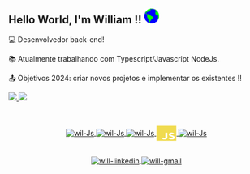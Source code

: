
## Hello World, I'm William !! <img src=https://github.com/Williamluqui/williamluqui/blob/main/Earth.gif width="30"> 

 

:computer: Desenvolvedor back-end!

:books: Atualmente trabalhando com Typescript/Javascript NodeJs.

:outbox_tray: Objetivos 2024: criar novos projetos e implementar os existentes !! 

<div align="left">
  <a href="https://github.com/williamluqui">
  <img height="180em" src="https://github-readme-stats.vercel.app/api?username=williamluqui&show_icons=true&theme=dracula&include_all_commits=true&count_private=true"/>
  <img height="100em" src="https://github-readme-stats.vercel.app/api/top-langs/?username=williamluqui&layout=compact&langs_count=7&theme=dracula"/>
</div>
 

 
 ##
 <div style="display: inline_block" align="center"><br>
  
  <img align="center" alt="wil-Js" height="30" width="40" src="https://github.com/YonLiud/MySQL-Discord-Bot/assets/88260564/7f552764-b8a8-45a6-ab99-ba76444db271">
  <img align="center" alt="wil-Js" height="30" width="40" src="https://cdn.jsdelivr.net/gh/devicons/devicon/icons/mongodb/mongodb-original-wordmark.svg">
   <img align="center" alt="wil-Js" height="30" width="40" src="https://upload.wikimedia.org/wikipedia/commons/4/4c/Typescript_logo_2020.svg">
  <img align="center" alt="wil-Js" height="30" width="40" src="https://raw.githubusercontent.com/devicons/devicon/master/icons/javascript/javascript-plain.svg">
  <img align="center" alt="wil-Js" height="30" width="40" src="https://user-images.githubusercontent.com/4727/38117898-75c704e4-336c-11e8-82bb-dffd73f55e94.png">

</div>

 
 
 ##
 
 <div align="center">
     <a target="_blank" href="https://www.linkedin.com/in/wluqui/">
     <img align="center" alt="will-linkedin" src="https://img.shields.io/badge/LinkedIn-0077B5?style=for-the-badge&logo=linkedin&logoColor=white">  
     <a target="_blank" href="mailto:william.luqui@gmail.com">
     <img align="center" alt="will-gmail" src="https://img.shields.io/badge/Gmail-D14836?style=for-the-badge&logo=gmail&logoColor=white">
 </div>
      
##
    

